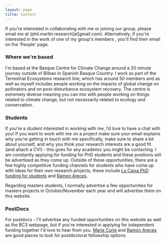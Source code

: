 ```yaml
---
layout: page
title: Contact
---
```


If you're interested in collaborating with me or joining our group, please email me at (phil.martin.research[at]gmail.com). Alternatively, if you're interested in the work of one of my group's members , you'll find their email on the 'People' page.

### Where we're based

I'm based at the Basque Centre for Climate Change around a 20 minute journey outside of Bilbao in Spanish Basque Country. I work as part of the Terrestrial Ecosystems research line, which has around 50 members and as well as myself includes people working on the impacts of global change on pollinators and on post-disturbance ecosystem recovery. The centre is extremely diverse meaning you can mix with people working on things related to climate change, but not necessarily related to ecology and conservation.

### Students
If you’re a student interested in working with me, I’d love to have a chat with you! If you want to work with me on a project make sure your email explains why you’re getting in touch with me specifically, make sure to share a bit about yourself, and why you think your research interests are a good fit (and attach a CV!) - this goes for any academic you might be contacting. I am constantly applying for funding for PhD students and these positions will be advertised as they come up. Outside of these opportunities, there are a few highly competitive funding channels for students who have come up with ideas for their own research projects, these include [La Caixa PhD funding for students](https://fundacionlacaixa.org/es/becas?utm_source=sc&utm_medium=cpc&utm_campaign=plan-editorial&utm_content=sem_becas&utm_term=664614&gad_source=1&gclid=Cj0KCQjwhYS_BhD2ARIsAJTMMQbEAJc169PHx7_cS8wK_GEWjpYWyoYvefaXgHS0_5OZToVpdDLJ4v8aArEGEALw_wcB) and [Ramon Areces](https://www.fundacionareces.es/fundacionareces/es/convocatorias/becas-y-ayudas/).

Regarding masters students, I normally advertise a few opportunities for masters projects in October/November each year and will advertise them on this website.

### PostDocs
For postdocs - I'll advertise any funded opportunities on this website as well as the BC3 webpage, but if you're interested in applying for independent funding together I'd love to hear from you. [Marie Curie](https://marie-sklodowska-curie-actions.ec.europa.eu/actions/postdoctoral-fellowships) and [Ramon Areces](https://www.fundacionareces.es/fundacionareces/es/convocatorias/becas-y-ayudas/) are good places to look for postdoctoral fellowship options.






